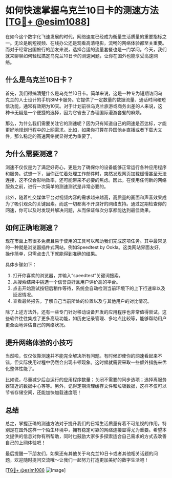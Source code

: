 # 如何快速掌握乌克兰10日卡的测速方法[[TG💪+ @esim1088](https://t.me/s/esim1088)]

在如今这个数字化飞速发展的时代，网络速度已经成为衡量生活质量的重要指标之一。无论是刷短视频、在线办公还是观看高清电影，流畅的网络体验都至关重要。而对于经常出国旅行的朋友来说，选择合适的流量套餐也是一门学问。今天，我们就来聊聊如何轻松搞定乌克兰10日卡的测速问题，让你在国外也能享受高速网络。

## 什么是乌克兰10日卡？

首先，我们得搞清楚什么是乌克兰10日卡。简单来说，这是一种专为短期访问乌克兰的人士设计的手机SIM卡服务。它提供了一定数量的数据流量、通话时间和短信功能，通常有效期为10天。对于计划前往乌克兰旅游或商务出差的人来说，这种卡无疑是一个便捷的选择，因为它省去了办理国际漫游套餐的麻烦。

那么，为什么我们需要关注它的测速呢？因为只有知道自己的网速是否达标，才能更好地规划行程中的上网需求。比如，如果你打算在异国他乡直播或者下载大文件，那么稳定的高速网络就显得尤为重要了。

## 为什么需要测速？

测速不仅仅是为了满足好奇心，更是为了确保你的设备能够正常运行各种应用程序和服务。试想一下，当你正忙着处理工作邮件时，突然发现网页加载缓慢甚至无法连接，这不仅会影响效率，还可能带来不必要的焦虑。因此，在使用任何新的网络服务之前，进行一次简单的测速测试是非常必要的。

此外，随着社交媒体平台对视频内容的需求越来越高，高质量的画面和声音效果成为了吸引观众的关键因素。而这一切都离不开良好的网络支持。通过定期检查你的网速，你可以及时发现并解决问题，从而保证每次分享都能达到最佳效果。

## 如何正确地测速？

现在市面上有很多免费且易于使用的工具可以帮助我们完成这项任务。其中最常见的一种就是浏览器插件式网站，例如Speedtest by Ookla。这类网站界面友好，操作简单，只需点击几下就能得到准确的结果。

具体步骤如下：
1. 打开你喜欢的浏览器，并输入“speedtest”关键词搜索。
2. 从搜索结果中挑选一个信誉良好且用户评价高的平台。
3. 点击开始测试按钮后稍作等待，系统会自动检测当前环境下的上下行速率以及延迟情况。
4. 查看最终报告，了解自己当前所处的位置以及与其他用户的对比情况。

除了上述方法外，还有一些专门针对移动设备开发的应用程序也非常值得尝试。这些软件往往集成了更多高级功能，如历史记录管理、多地点比较等，能够帮助用户更全面地评估自己的网络状况。

## 提升网络体验的小技巧

当然啦，仅仅依靠测速并不能完全解决所有问题。有时候即使你的网速看起来不错，但实际使用过程中仍然会出现卡顿现象。这时候就需要采取一些额外措施来优化整体性能了。

比如说，尽量减少后台运行的应用程序数量；关闭不需要的同步选项；选择离服务器较近的数据中心等等。另外，记得定期清理缓存文件和垃圾数据，这样不仅可以节省存储空间，还能加快加载速度哦！

## 总结

总之，掌握正确的测速方法对于提升我们的日常生活质量有着不可忽视的作用。特别是在国外这样一个陌生环境中，拥有稳定可靠的网络连接显得尤为重要。希望本文提供的信息对你有所帮助，同时也鼓励大家多多探索适合自己需求的方式去改善自己的上网体验吧！

最后提醒一下朋友们，如果还有其他关于乌克兰10日卡或者其他相关话题的问题，欢迎随时提问交流哦～让我们一起努力打造更加美好的数字生活吧！

[[TG💪+ @esim1088](https://t.me/s/esim1088) ![Image](https://i.postimg.cc/4NQfJmqS/Snipaste-2025-05-13-00-14-12.png)]